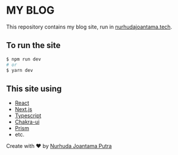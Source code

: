 # MY BLOG

This repository contains my blog site, run in [nurhudajoantama.tech](https://nurhudajoantama.tech).

## To run the site

```bash
$ npm run dev
# or
$ yarn dev
```

## This site using

- [React](https://reactjs.org/)
- [Next.js](https://nextjs.org/)
- [Typescript](https://www.typescriptlang.org/)
- [Chakra-ui](https://chakra-ui.com/)
- [Prism](https://prismjs.com/)
- etc.

Create with ❤️ by [Nurhuda Joantama Putra](https://github.com/nurhudajoantama)
